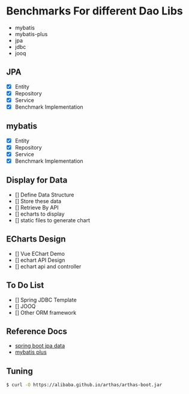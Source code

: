 # Benchmarks For different Dao Libs

- mybatis
- mybatis-plus
- jpa
- jdbc
- jooq

## JPA

- [X] Entity
- [X] Repository
- [X] Service
- [X] Benchmark Implementation

## mybatis

- [X] Entity
- [X] Repository
- [X] Service
- [X] Benchmark Implementation

## Display for Data 

- [] Define Data Structure
- [] Store these data
- [] Retrieve By API
- [] echarts to display
- [] static files to generate chart

## ECharts Design 

- [] Vue EChart Demo
- [] echart API Design
- [] echart api and controller


## To Do List

- [] Spring JDBC Template
- [] JOOQ
- [] Other ORM framework

## Reference Docs

- [spring boot jpa data](https://docs.spring.io/spring-data/jpa/docs/2.2.6.RELEASE/reference/html/#repositories)
- [mybatis plus](https://mp.baomidou.com/guide/quick-start.html#%E9%85%8D%E7%BD%AE)


## Tuning

```sh 
$ curl -O https://alibaba.github.io/arthas/arthas-boot.jar
```